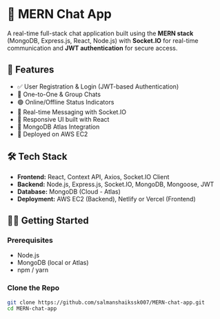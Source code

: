 # 💬 MERN Chat App

A real-time full-stack chat application built using the **MERN stack** (MongoDB, Express.js, React, Node.js) with **Socket.IO** for real-time communication and **JWT authentication** for secure access.

## 🚀 Features

- ✅ User Registration & Login (JWT-based Authentication)
- 👥 One-to-One & Group Chats
- 🟢 Online/Offline Status Indicators
- 🔔 Real-time Messaging with Socket.IO
- 📱 Responsive UI built with React
- 📂 MongoDB Atlas Integration
- 🚀 Deployed on AWS EC2

## 🛠️ Tech Stack

- **Frontend:** React, Context API, Axios, Socket.IO Client
- **Backend:** Node.js, Express.js, Socket.IO, MongoDB, Mongoose, JWT
- **Database:** MongoDB (Cloud - Atlas)
- **Deployment:** AWS EC2 (Backend), Netlify or Vercel (Frontend)

## 🧑‍💻 Getting Started

### Prerequisites

- Node.js
- MongoDB (local or Atlas)
- npm / yarn

### Clone the Repo

```bash
git clone https://github.com/salmanshaikssk007/MERN-chat-app.git
cd MERN-chat-app
